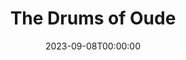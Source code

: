 ---
title: The Drums of Oude
date: 2023-09-08T00:00:00
opening_date: 1932-02-09
closing_date:
layout: productions
program:
Theatre: Theatre Jacksonville
cast:
- Mrs. Ann Clayton: Birsa Shepard
- Seargeant McDougal: C. Norman Harvey
- Capt. Hector McGregor: E.S. Beauchamp-Nobbs
- Abdul: Eugene LeaMond
- Ghazakl: Jack Richards
- Lieut. Alan Hartlay: John Salzer
- Sentry Stewart: Paul Speh
- Native Servant: William Cesery
crew:
- Director: Margaret Pumpelly
- Staging:
  - Dick Grether
  - Roy Richardson
  - Winston Fowler
understudies:
orchestra:
---
